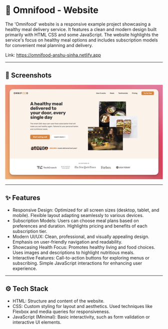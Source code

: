 # 🍱 Omnifood - Website

The 'Omnifood' website is a responsive example project showcasing a healthy meal delivery service. It features a clean and modern design built primarily with HTML CSS and some JavaScript. The website highlights the service's focus on healthy meal options and includes subscription models for convenient meal planning and delivery.

Link: https://omnifood-anshu-sinha.netlify.app

---

## 📸 Screenshots

![Frontend](final-images/omnifood_website.png)

---

## ✨ Features

- Responsive Design: Optimized for all screen sizes (desktop, tablet, and mobile). Flexible layout adapting seamlessly to various devices.
- Subscription Models: Users can choose meal plans based on preferences and duration. Highlights pricing and benefits of each subscription tier.
- Modern UI/UX: Clean, professional, and visually appealing design. Emphasis on user-friendly navigation and readability.
- Showcasing Health Focus: Promotes healthy living and food choices. Uses images and descriptions to highlight nutritious meals.
- Interactive Features: Call-to-action buttons for exploring menus or subscribing. Simple JavaScript interactions for enhancing user experience.

---

## ⚙️ Tech Stack

- HTML: Structure and content of the website.
- CSS: Custom styling for layout and aesthetics. Used techniques like Flexbox and media queries for responsiveness.
- JavaScript (Minimal): Basic interactivity, such as form validation or interactive UI elements.
